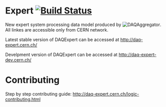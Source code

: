 # Expert [![Build Status](http://6713d71a.ngrok.io/jenkins/buildStatus/icon?job=DAQExpert&build=3)](http://6713d71a.ngrok.io/jenkins/job/DAQExpert/3/)
New expert system processing data model produced by ![DAQAggregator](https://github.com/cmsdaq/DAQAggregator). All linkes are accessible only from CERN network.

Latest stable version of DAQExpert can be accessed at http://daq-expert.cern.ch/

Develpment version of DAQExpert can be accessed at http://daq-expert-dev.cern.ch/


# Contributing

Step by step contributing guide: http://daq-expert.cern.ch/logic-contributing.html
